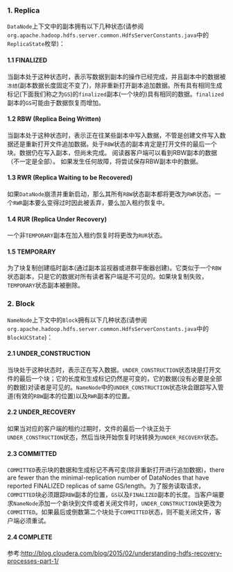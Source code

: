 

### 1. Replica

`DataNode`上下文中的副本拥有以下几种状态(请参阅`org.apache.hadoop.hdfs.server.common.HdfsServerConstants.java`中的`ReplicaState`枚举)：

#### 1.1 FINALIZED

当副本处于这种状态时，表示写数据到副本的操作已经完成，并且副本中的数据被`冻结`(副本数据长度固定不变了)，除非重新打开副本追加数据。所有具有相同生成标记(下面我们称之为`GS`)的`finalized`副本(一个块的)具有相同的数据。`finalized`副本的`GS`可能由于数据恢复而增加。

#### 1.2 RBW (Replica Being Written)

当副本处于这种状态时，表示正在往某些副本中写入数据，不管是创建文件写入数据还是重新打开文件追加数据。处于`RBW`状态的副本肯定是打开文件的最后一个块。数据仍在写入副本，但尚未完成。 阅读器客户端可以看到RBW副本的数据（不一定是全部）。 如果发生任何故障，将尝试保存RBW副本中的数据。

#### 1.3 RWR (Replica Waiting to be Recovered)

如果`DataNode`崩溃并重新启动，那么其所有`RBW`状态副本都将更改为`RWR`状态。一个`RWR`副本要么变得过时因此被丢弃，要么加入租约恢复中。

#### 1.4 RUR (Replica Under Recovery)

一个非`TEMPORARY`副本在加入租约恢复时将更改为`RUR`状态。

#### 1.5 TEMPORARY

为了块复制创建临时副本(通过副本监视器或进群平衡器创建)。它类似于一个`RBW`状态副本，只是它的数据对所有读者客户端是不可见的。如果块复制失败，`TEMPORARY`状态副本被删除。

### 2. Block

`NameNode`上下文中的`Block`拥有以下几种状态(请参阅`org.apache.hadoop.hdfs.server.common.HdfsServerConstants.java`中的`BlockUCState`)：

#### 2.1 UNDER_CONSTRUCTION

当块处于这种状态时，表示正在写入数据。`UNDER_CONSTRUCTION`状态块是打开文件的最后一个块；它的长度和生成标记仍然是可变的，它的数据(没有必要是全部的数据)对读者是可见的。`NameNode`中的`UNDER_CONSTRUCTION`状态块会跟踪写入管道(有效的`RBW`副本的位置)以及`RWR`副本的位置。

#### 2.2 UNDER_RECOVERY

如果当对应的客户端的租约过期时，文件的最后一个块正处于`UNDER_CONSTRUCTION`状态，然后当块开始恢复时块转换为`UNDER_RECOVERY`状态。

#### 2.3 COMMITTED

`COMMITTED`表示块的数据和生成标记不再可变(除非重新打开进行追加数据)，there are fewer than the minimal-replication number of DataNodes that have reported FINALIZED replicas of same GS/length。为了服务读取请求，`COMMITTED`块必须跟踪`RBW`副本的位置，`GS`以及`FINALIZED`副本的长度。当客户端要求`NameNode`添加一个新块到文件或者关闭文件时，`UNDER_CONSTRUCTION`块更改为`COMMITTED`。如果最后或倒数第二个块处于`COMMITTED`状态，则不能关闭文件，客户端必须重试。

#### 2.4 COMPLETE





参考:http://blog.cloudera.com/blog/2015/02/understanding-hdfs-recovery-processes-part-1/
